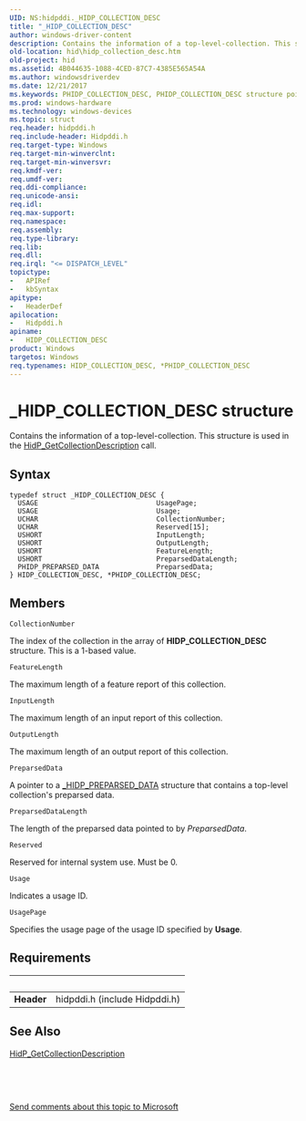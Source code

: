 ```yaml
---
UID: NS:hidpddi._HIDP_COLLECTION_DESC
title: "_HIDP_COLLECTION_DESC"
author: windows-driver-content
description: Contains the information of a top-level-collection. This structure is used in the HidP_GetCollectionDescription call.
old-location: hid\hidp_collection_desc.htm
old-project: hid
ms.assetid: 4B044635-1088-4CED-87C7-4385E565A54A
ms.author: windowsdriverdev
ms.date: 12/21/2017
ms.keywords: PHIDP_COLLECTION_DESC, PHIDP_COLLECTION_DESC structure pointer [Human Input Devices], hidpddi/HIDP_COLLECTION_DESC, hid.hidp_collection_desc, hidpddi/PHIDP_COLLECTION_DESC, HIDP_COLLECTION_DESC structure [Human Input Devices], HIDP_COLLECTION_DESC, *PHIDP_COLLECTION_DESC, _HIDP_COLLECTION_DESC
ms.prod: windows-hardware
ms.technology: windows-devices
ms.topic: struct
req.header: hidpddi.h
req.include-header: Hidpddi.h
req.target-type: Windows
req.target-min-winverclnt: 
req.target-min-winversvr: 
req.kmdf-ver: 
req.umdf-ver: 
req.ddi-compliance: 
req.unicode-ansi: 
req.idl: 
req.max-support: 
req.namespace: 
req.assembly: 
req.type-library: 
req.lib: 
req.dll: 
req.irql: "<= DISPATCH_LEVEL"
topictype:
-	APIRef
-	kbSyntax
apitype:
-	HeaderDef
apilocation:
-	Hidpddi.h
apiname:
-	HIDP_COLLECTION_DESC
product: Windows
targetos: Windows
req.typenames: HIDP_COLLECTION_DESC, *PHIDP_COLLECTION_DESC
---
```


# _HIDP_COLLECTION_DESC structure
Contains the information of a top-level-collection. This structure is used in the <a href="..\hidpddi\nf-hidpddi-hidp_getcollectiondescription.md">HidP_GetCollectionDescription</a> call.

## Syntax
````
typedef struct _HIDP_COLLECTION_DESC {
  USAGE                             UsagePage;
  USAGE                             Usage;
  UCHAR                             CollectionNumber;
  UCHAR                             Reserved[15];
  USHORT                            InputLength;
  USHORT                            OutputLength;
  USHORT                            FeatureLength;
  USHORT                            PreparsedDataLength;
  PHIDP_PREPARSED_DATA              PreparsedData;
} HIDP_COLLECTION_DESC, *PHIDP_COLLECTION_DESC;
````

## Members


`CollectionNumber`

The index of the collection in the array of  <b>HIDP_COLLECTION_DESC</b> structure. This is a 1-based value.

`FeatureLength`

The maximum length of a feature report of this collection.

`InputLength`

The maximum length of an input report of this collection.

`OutputLength`

The maximum length of an output report of this collection.

`PreparsedData`

A pointer to a <a href="https://msdn.microsoft.com/en-us/library/windows/hardware/ff539679">_HIDP_PREPARSED_DATA</a> structure that contains a top-level collection's preparsed data.

`PreparsedDataLength`

The length of the preparsed data pointed to by <i>PreparsedData</i>.

`Reserved`

Reserved for internal system use. Must be 0.

`Usage`

Indicates a usage ID.

`UsagePage`

Specifies the usage page of the usage ID specified by <b>Usage</b>.


## Requirements
| &nbsp; | &nbsp; |
| ---- |:---- |
| **Header** | hidpddi.h (include Hidpddi.h) |

## See Also

<a href="..\hidpddi\nf-hidpddi-hidp_getcollectiondescription.md">HidP_GetCollectionDescription</a>

 

 

<a href="mailto:wsddocfb@microsoft.com?subject=Documentation%20feedback [hid\hid]:%20HIDP_COLLECTION_DESC structure%20 RELEASE:%20(12/21/2017)&amp;body=%0A%0APRIVACY STATEMENT%0A%0AWe use your feedback to improve the documentation. We don't use your email address for any other purpose, and we'll remove your email address from our system after the issue that you're reporting is fixed. While we're working to fix this issue, we might send you an email message to ask for more info. Later, we might also send you an email message to let you know that we've addressed your feedback.%0A%0AFor more info about Microsoft's privacy policy, see http://privacy.microsoft.com/en-us/default.aspx." title="Send comments about this topic to Microsoft">Send comments about this topic to Microsoft</a>
